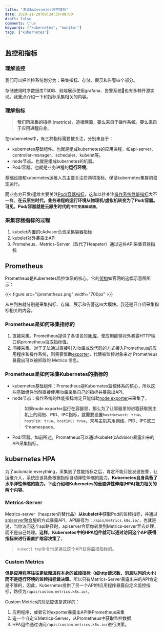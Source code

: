 ```yaml
---
title: "浅谈kubernetes监控体系"
date: 2020-11-20T00:24:35+08:00
draft: false
comments: true
keywords: ["kubernetes", "monitor"]
tags: ["kubernetes"]
---
```


## 监控和指标

### 理解监控

我们可以把监控系统划分为：采集指标、存储、展示和告警四个部分。

存储使用时序数据库TSDB、前端展示使用grafana、告警系统也有多种开源实现。我重点介绍一下和指标采集相关的内容。

### 理解指标

> **我们所采集的指标 (metrics)，追根溯源，要么来自于操作系统，要么来自于应用进程自身**。

在kubernetes中，有三种指标需要被关注，分别来自于：

* kubernetes基础组件。也就是组成kubernetes的应用进程，如api-server、controller-manager、scheduler、kubelet等。
* node节点。也就是组成kubernetes的机器。
* Pod/容器。也就是业务进程的**运行环境**。

基础设施和kubernetes运维人员主要关注前两项指标，保证kubernetes集群的稳定运行。

而业务方开发/运维主要关注[Pod/容器指标](https://github.com/google/cadvisor/blob/master/docs/storage/prometheus.md#prometheus-container-metrics)，这和以往关注[操作系统性能指标](https://book.open-falcon.org/zh_0_2/faq/linux-metrics.html)大不一样。**在云原生时代，业务进程的运行环境从物理机/虚拟机转变为了Pod/容器。可见，Pod/容器就是云原生时代的`不可变基础设施`**。

### 采集容器指标的过程

1. kubelet内置的cAdvisor负责采集容器指标
2. kubelet对外暴露出API
3. Promeheus、Metrics-Server（取代了Heapster）通过这些API采集容器指标

## Prometheus

Prometheus是Kubernetes监控体系的核心。它的[架构](https://prometheus.io/docs/introduction/overview/#architecture)如官网的这幅示意图所示：

{{< figure src="/prometheus.png" width="700px" >}}

从左到右就分别是采集指标、存储、展示和告警这四大模块。我还是只介绍采集指标相关的内容。

### Prometheus是如何采集指标的

1. 直接采集。Prometheus提供了各语言的[lib库](https://prometheus.io/docs/instrumenting/clientlibs/#client-libraries)，使应用能够对外暴露HTTP端口供prometheus拉取指标值。
2. 间接采集。对于无法通过直接引入lib库或改代码的方式接入Prometheus的应用程序和操作系统，则需要借助[exporter](https://prometheus.io/docs/instrumenting/exporters/#third-party-exporters)，代替被监控对象来对 Prometheus 暴露出可以被抓取的 Metrics 信息。

### Prometheus是如何采集Kubernetes的指标的

* kubernetes基础组件：Prometheus是Kubernetes监控体系的核心，所以这些基础组件当然直接使用lib库采集自己的指标并暴露出API。
* node节点：操作系统的性能指标肯定只能借助[node exporter](https://github.com/prometheus/node_exporter#node-exporter)来采集了。
  > **如果node exporter运行在容器里，那么为了让容器里的进程获取到主机上的网络、PID、IPC指标，就需要设置`hostNetwork: true`、`hostPID: true`、`hostIPC: true`，来与主机共用网络、PID、IPC这三个namespace**。
* Pod/容器。如前所述，Prometheus可以通过kubelet(cAdvisor)暴露出来的API采集指标。

## kubernetes HPA

为了automate everything，采集到了性能指标之后，肯定不能只是发送告警，让运维介入，系统应该具备根据指标自动弹性伸缩的能力。**Kubernetes自身具备了水平弹性伸缩的能力，下面介绍和Kubernetes的垂直弹性伸缩(HPA)能力相关的两个内容**。

### Metrics-Server

Metrics-server（heapster的替代品）**从kubelet中**获取Pod的监控指标，并通过[apiserver聚合层](https://kubernetes.io/zh/docs/concepts/extend-kubernetes/api-extension/apiserver-aggregation/)的方式暴露API，API路径为：`/apis/metrics.k8s.io/`，也就是说，当你访问这个api路径时，apiserver会帮你转发到Metrics-server里去处理，而不是自己处理。**这样，Kubernetes中的HPA组件就可以通过访问这个API获得指标来进行垂直扩缩容决策了**。

> `kubectl top`命令也是通过这个API获得监控指标的。

### Custom Metrics

**但是应用程序往往更依赖进程本身的监控指标（如http请求数、消息队列的大小）而不是运行环境的监控指标做决策**。所以只有Metrics-Server暴露出来的API肯定是不够的，因此，Kubernetes提供了另一个API供应用程序暴露自定义监控指标，路径为`/apis/custom.metrics.k8s.io/`。

Custom Metrics的玩法应该是这样的：

1. 应用程序，或者它的exporter暴露出API供Prometheus采集
2. 造一个自定义Metrics-Server，从Prometheus中获取监控数据
3. HPA组件通过访问`/apis/custom.metrics.k8s.io/`进行决策。
